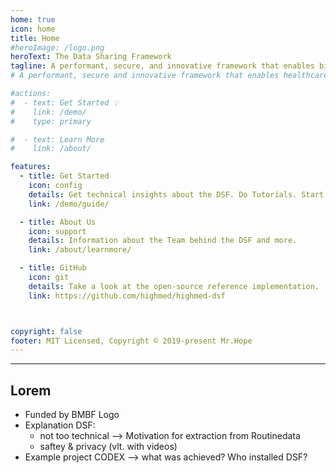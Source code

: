 ```yaml
---
home: true
icon: home
title: Home
#heroImage: /logo.png
heroText: The Data Sharing Framework
tagline: A performant, secure, and innovative framework that enables biomedical researchers to extract value from routine data. 
# A performant, secure and innovative framework that enables healthcare data exchange across organizational boundaries. 

#actions:
#  - text: Get Started 💡
#    link: /demo/
#    type: primary

#  - text: Learn More
#    link: /about/

features:
  - title: Get Started 
    icon: config
    details: Get technical insights about the DSF. Do Tutorials. Start Coding 
    link: /demo/guide/

  - title: About Us
    icon: support
    details: Information about the Team behind the DSF and more.
    link: /about/learnmore/

  - title: GitHub
    icon: git
    details: Take a look at the open-source reference implementation.
    link: https://github.com/highmed/highmed-dsf



copyright: false
footer: MIT Licensed, Copyright © 2019-present Mr.Hope
---
```

---
## Lorem

- Funded by BMBF Logo
- Explanation DSF:
    - not too technical —> Motivation for extraction from Routinedata
    - saftey & privacy (vlt. with videos)
- Example project CODEX —> what was achieved? Who installed DSF?